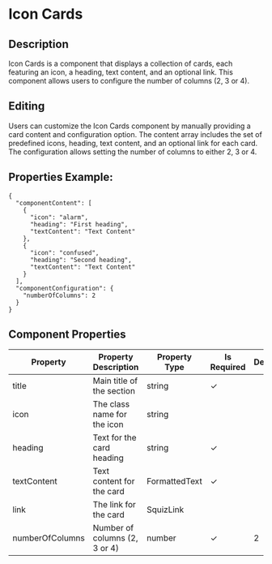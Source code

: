 # Icon Cards

## Description

Icon Cards is a component that displays a collection of cards, each featuring an icon, a heading, text content, and an optional link. This component allows users to configure the number of columns (2, 3 or 4).

## Editing

Users can customize the Icon Cards component by manually providing a card content and configuration option. The content array includes the set of predefined icons, heading, text content, and an optional link for each card. The configuration allows setting the number of columns to either 2, 3 or 4.

## Properties Example:

```
{
  "componentContent": [
    {
      "icon": "alarm",
      "heading": "First heading",
      "textContent": "Text Content"
    },
    {
      "icon": "confused",
      "heading": "Second heading",
      "textContent": "Text Content"
    }
  ],
  "componentConfiguration": {
    "numberOfColumns": 2
  }
}
```

## Component Properties

| Property        | Property Description          | Property Type | Is Required | Default |
| --------------- | ----------------------------- | ------------- | ----------- | ------- |
| title           | Main title of the section     | string        | ✓           |         |
| icon            | The class name for the icon   | string        |             |         |
| heading         | Text for the card heading     | string        | ✓           |         |
| textContent     | Text content for the card     | FormattedText | ✓           |         |
| link            | The link for the card         | SquizLink     |             |         |
| numberOfColumns | Number of columns (2, 3 or 4) | number        | ✓           | 2       |
